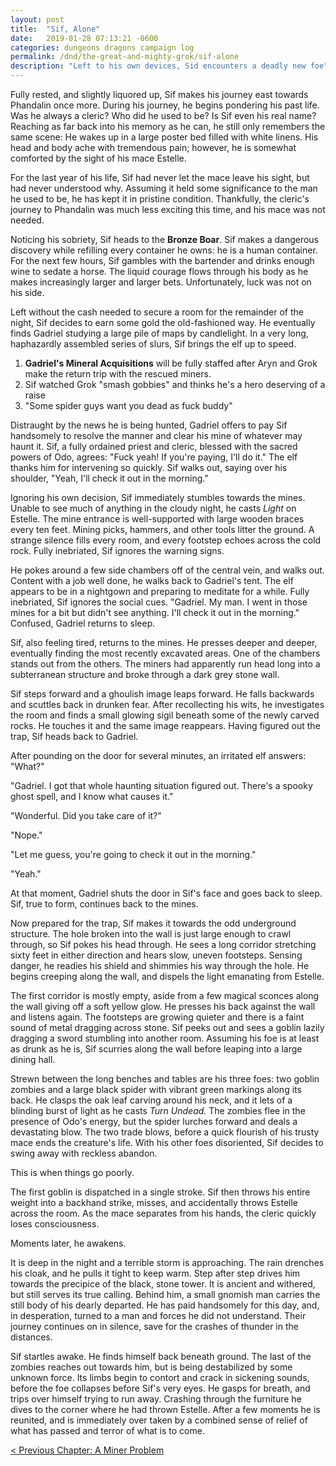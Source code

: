```yaml
---
layout: post
title:  "Sif, Alone"
date:   2019-01-28 07:13:21 -0600
categories: dungeons dragons campaign log
permalink: /dnd/the-great-and-mighty-grok/sif-alone
description: "Left to his own devices, Sid encounters a deadly new foe"
---
```


Fully rested, and slightly liquored up, Sif makes his journey east towards Phandalin once more.
During his journey, he begins pondering his past life.
Was he always a cleric?
Who did he used to be?
Is Sif even his real name?
Reaching as far back into his memory as he can, he still only remembers the same scene:
He wakes up in a large poster bed filled with white linens.
His head and body ache with tremendous pain; however, he is somewhat comforted by the sight of his mace Estelle.

For the last year of his life, Sif had never let the mace leave his sight, but had never understood why.
Assuming it held some significance to the man he used to be, he has kept it in pristine condition.
Thankfully, the cleric's journey to Phandalin was much less exciting this time, and his mace was not needed.

Noticing his sobriety, Sif heads to the **Bronze Boar**.
Sif makes a dangerous discovery while refilling every container he owns: he is a human container.
For the next few hours, Sif gambles with the bartender and drinks enough wine to sedate a horse.
The liquid courage flows through his body as he makes increasingly larger and larger bets.
Unfortunately, luck was not on his side.

Left without the cash needed to secure a room for the remainder of the night, Sif decides to earn some gold the old-fashioned way.
He eventually finds Gadriel studying a large pile of maps by candlelight.
In a very long, haphazardly assembled series of slurs, Sif brings the elf up to speed.

1.  **Gadriel's Mineral Acquisitions** will be fully staffed after Aryn and Grok make the return trip with the rescued miners.
2.  Sif watched Grok "smash gobbies" and thinks he's a hero deserving of a raise
3.  "Some spider guys want you dead as fuck buddy"

Distraught by the news he is being hunted, Gadriel offers to pay Sif handsomely to resolve the manner and clear his mine of whatever may haunt it.
Sif, a fully ordained priest and cleric, blessed with the sacred powers of Odo, agrees:
"Fuck yeah!
If you're paying, I'll do it."
The elf thanks him for intervening so quickly.
Sif walks out, saying over his shoulder, "Yeah, I'll check it out in the morning."

Ignoring his own decision, Sif immediately stumbles towards the mines.
Unable to see much of anything in the cloudy night, he casts _Light_ on Estelle.
The mine entrance is well-supported with large wooden braces every ten feet.
Mining picks, hammers, and other tools litter the ground.
A strange silence fills every room, and every footstep echoes across the cold rock.
Fully inebriated, Sif ignores the warning signs.

He pokes around a few side chambers off of the central vein, and walks out.
Content with a job well done, he walks back to Gadriel's tent.
The elf appears to be in a nightgown and preparing to meditate for a while.
Fully inebriated, Sif ignores the social cues.
"Gadriel.
My man.
I went in those mines for a bit but didn't see anything.
I'll check it out in the morning."
Confused, Gadriel returns to sleep.

Sif, also feeling tired, returns to the mines.
He presses deeper and deeper, eventually finding the most recently excavated areas.
One of the chambers stands out from the others.
The miners had apparently run head long into a subterranean structure and broke through a dark grey stone wall.

Sif steps forward and a ghoulish image leaps forward.
He falls backwards and scuttles back in drunken fear.
After recollecting his wits, he investigates the room and finds a small glowing sigil beneath some of the newly carved rocks.
He touches it and the same image reappears.
Having figured out the trap, Sif heads back to Gadriel.

After pounding on the door for several minutes, an irritated elf answers: "What?"

"Gadriel.
I got that whole haunting situation figured out.
There's a spooky ghost spell, and I know what causes it."

"Wonderful.
Did you take care of it?"

"Nope."

"Let me guess, you're going to check it out in the morning."

"Yeah."

At that moment, Gadriel shuts the door in Sif's face and goes back to sleep.
Sif, true to form, continues back to the mines.

Now prepared for the trap, Sif makes it towards the odd underground structure.
The hole broken into the wall is just large enough to crawl through, so Sif pokes his head through.
He sees a long corridor stretching sixty feet in either direction and hears slow, uneven footsteps.
Sensing danger, he readies his shield and shimmies his way through the hole.
He begins creeping along the wall, and dispels the light emanating from Estelle.

The first corridor is mostly empty, aside from a few magical sconces along the wall giving off a soft yellow glow.
He presses his back against the wall and listens again.
The footsteps are growing quieter and there is a faint sound of metal dragging across stone.
Sif peeks out and sees a goblin lazily dragging a sword stumbling into another room.
Assuming his foe is at least as drunk as he is, Sif scurries along the wall before leaping into a large dining hall.

Strewn between the long benches and tables are his three foes: two goblin zombies and a large black spider with vibrant green markings along its back.
He clasps the oak leaf carving around his neck, and it lets of a blinding burst of light as he casts _Turn Undead._
The zombies flee in the presence of Odo's energy, but the spider lurches forward and deals a devastating blow.
The two trade blows, before a quick flourish of his trusty mace ends the creature's life.
With his other foes disoriented, Sif decides to swing away with reckless abandon.

This is when things go poorly.

The first goblin is dispatched in a single stroke.
Sif then throws his entire weight into a backhand strike, misses, and accidentally throws Estelle across the room.
As the mace separates from his hands, the cleric quickly loses consciousness.

Moments later, he awakens.

It is deep in the night and a terrible storm is approaching.
The rain drenches his cloak, and he pulls it tight to keep warm.
Step after step drives him towards the precipice of the black, stone tower.
It is ancient and withered, but still serves its true calling.
Behind him, a small gnomish man carries the still body of his dearly departed.
He has paid handsomely for this day, and, in desperation, turned to a man and forces he did not understand.
Their journey continues on in silence, save for the crashes of thunder in the distances.

Sif startles awake.
He finds himself back beneath ground.
The last of the zombies reaches out towards him, but is being destabilized by some unknown force.
Its limbs begin to contort and crack in sickening sounds, before the foe collapses before Sif's very eyes.
He gasps for breath, and trips over himself trying to run away.
Crashing through the furniture he dives to the corner where he had thrown Estelle.
After a few moments he is reunited, and is immediately over taken by a combined sense of relief of what has passed and terror of what is to come.

[&lt; Previous Chapter: A Miner Problem](/dnd/the-great-and-mighty-grok/a-miner-problem)
